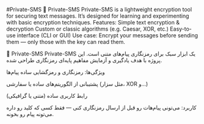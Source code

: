 #Private-SMS
🔐 Private-SMS Private-SMS is a lightweight encryption tool for securing text messages. It’s designed for learning and experimenting with basic encryption techniques.  Features: Simple text encryption & decryption  Custom or classic algorithms (e.g. Caesar, XOR, etc.)  Easy-to-use interface (CLI or GUI)  Use case: Encrypt your messages before sending them — only those with the key can read them.

🔐 Private-SMS
Private-SMS یک ابزار سبک برای رمزنگاری پیام‌های متنی است. این پروژه با هدف یادگیری و آزمایش مفاهیم پایه‌ای رمزنگاری طراحی شده.

ویژگی‌ها:
رمزنگاری و رمزگشایی ساده پیام‌ها

پشتیبانی از الگوریتم‌های ساده یا سفارشی (مثل سزار، XOR و...)

رابط کاربری ساده (متنی یا گرافیکی)

کاربرد:
می‌تونی پیام‌هات رو قبل از ارسال رمزنگاری کنی — فقط کسی که کلید رو داره می‌تونه پیام رو بخونه.
